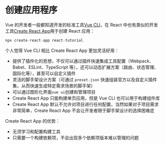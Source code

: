 # 创建应用程序

Vue 的开发者一般都知道开发的标准工具[Vue CLI](https://cli.vuejs.org/zh/)，在 React 中也有类似的开发工具[Create React App](https://www.html.cn/create-react-app/docs/getting-started/)用于创建 React 应用：

```javascript
npx create-react-app react-tutorial
```

个人觉得 Vue CLI 相比 Create React App 更加灵活好用：

- 提供了插件化的思想，不仅可以通过插件快速集成工具配置（Webpack、Babel、ESLint、TypeScript 等），还可以动态扩展方案（路由、状态管理、国际化等），甚至可以自定义插件
- 灵活的脚手架设计方案（可通过 `preset.json` 快速组装官方以及自定义插件集，从而快速生成特定需求场景的脚手架）
- 可以通过图形化界面`vue ui`创建和管理项目
- Create React App 只能构建单页应用，但是 Vue CLI 也可以用于构建组件库
- Create React App 默认不允许对项目进行任何配置，当然如果对于项目需求非常简单，Create React App 不会让开发者限于脚手架设计的选择困难症

Create React App 的优势：

- 无须学习和配置构建工具
- 只需要一个构建依赖项，不会出现多个依赖项版本难以管理的问题
